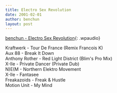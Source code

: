```yaml
---
title: Electro Sex Revolution
date: 2001-02-01
author: benchun
layout: post
---
```


[benchun - Electro Sex Revolution](http://mp3.benchun.net/benchun-electro-sex-revolution.mp3){: .wpaudio}

Kraftwerk - Tour De France (Remix Francois K)  
Aux 88 - Break It Down  
Anthony Rother - Red Light District (Blim's Pro Mix)  
X-Ile - Private Dancer (Private Dub)  
N)E(M - Northern Elektro Movement  
X-Ile - Fantasee  
Freakazoids - Freak & Hustle  
Motion Unit - My Mind  
